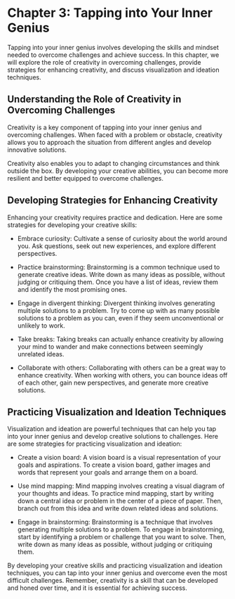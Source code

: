 Chapter 3: Tapping into Your Inner Genius
=========================================

Tapping into your inner genius involves developing the skills and mindset needed to overcome challenges and achieve success. In this chapter, we will explore the role of creativity in overcoming challenges, provide strategies for enhancing creativity, and discuss visualization and ideation techniques.

Understanding the Role of Creativity in Overcoming Challenges
-------------------------------------------------------------

Creativity is a key component of tapping into your inner genius and overcoming challenges. When faced with a problem or obstacle, creativity allows you to approach the situation from different angles and develop innovative solutions.

Creativity also enables you to adapt to changing circumstances and think outside the box. By developing your creative abilities, you can become more resilient and better equipped to overcome challenges.

Developing Strategies for Enhancing Creativity
----------------------------------------------

Enhancing your creativity requires practice and dedication. Here are some strategies for developing your creative skills:

* Embrace curiosity: Cultivate a sense of curiosity about the world around you. Ask questions, seek out new experiences, and explore different perspectives.

* Practice brainstorming: Brainstorming is a common technique used to generate creative ideas. Write down as many ideas as possible, without judging or critiquing them. Once you have a list of ideas, review them and identify the most promising ones.

* Engage in divergent thinking: Divergent thinking involves generating multiple solutions to a problem. Try to come up with as many possible solutions to a problem as you can, even if they seem unconventional or unlikely to work.

* Take breaks: Taking breaks can actually enhance creativity by allowing your mind to wander and make connections between seemingly unrelated ideas.

* Collaborate with others: Collaborating with others can be a great way to enhance creativity. When working with others, you can bounce ideas off of each other, gain new perspectives, and generate more creative solutions.

Practicing Visualization and Ideation Techniques
------------------------------------------------

Visualization and ideation are powerful techniques that can help you tap into your inner genius and develop creative solutions to challenges. Here are some strategies for practicing visualization and ideation:

* Create a vision board: A vision board is a visual representation of your goals and aspirations. To create a vision board, gather images and words that represent your goals and arrange them on a board.

* Use mind mapping: Mind mapping involves creating a visual diagram of your thoughts and ideas. To practice mind mapping, start by writing down a central idea or problem in the center of a piece of paper. Then, branch out from this idea and write down related ideas and solutions.

* Engage in brainstorming: Brainstorming is a technique that involves generating multiple solutions to a problem. To engage in brainstorming, start by identifying a problem or challenge that you want to solve. Then, write down as many ideas as possible, without judging or critiquing them.

By developing your creative skills and practicing visualization and ideation techniques, you can tap into your inner genius and overcome even the most difficult challenges. Remember, creativity is a skill that can be developed and honed over time, and it is essential for achieving success.


